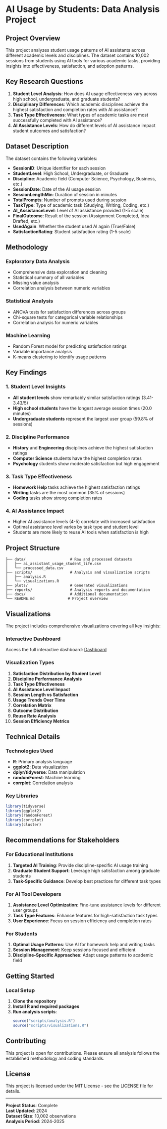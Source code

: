 # AI Usage by Students: Data Analysis Project

## Project Overview

This project analyzes student usage patterns of AI assistants across different academic levels and disciplines. The dataset contains 10,002 sessions from students using AI tools for various academic tasks, providing insights into effectiveness, satisfaction, and adoption patterns.

## Key Research Questions

1. **Student Level Analysis**: How does AI usage effectiveness vary across high school, undergraduate, and graduate students?
2. **Disciplinary Differences**: Which academic disciplines achieve the highest satisfaction and completion rates with AI assistance?
3. **Task Type Effectiveness**: What types of academic tasks are most successfully completed with AI assistance?
4. **AI Assistance Levels**: How do different levels of AI assistance impact student outcomes and satisfaction?

## Dataset Description

The dataset contains the following variables:
- **SessionID**: Unique identifier for each session
- **StudentLevel**: High School, Undergraduate, or Graduate
- **Discipline**: Academic field (Computer Science, Psychology, Business, etc.)
- **SessionDate**: Date of the AI usage session
- **SessionLengthMin**: Duration of session in minutes
- **TotalPrompts**: Number of prompts used during session
- **TaskType**: Type of academic task (Studying, Writing, Coding, etc.)
- **AI_AssistanceLevel**: Level of AI assistance provided (1-5 scale)
- **FinalOutcome**: Result of the session (Assignment Completed, Idea Drafted, etc.)
- **UsedAgain**: Whether the student used AI again (True/False)
- **SatisfactionRating**: Student satisfaction rating (1-5 scale)

## Methodology

### Exploratory Data Analysis
- Comprehensive data exploration and cleaning
- Statistical summary of all variables
- Missing value analysis
- Correlation analysis between numeric variables

### Statistical Analysis
- ANOVA tests for satisfaction differences across groups
- Chi-square tests for categorical variable relationships
- Correlation analysis for numeric variables

### Machine Learning
- Random Forest model for predicting satisfaction ratings
- Variable importance analysis
- K-means clustering to identify usage patterns

## Key Findings

### 1. Student Level Insights
- **All student levels** show remarkably similar satisfaction ratings (3.41-3.43/5)
- **High school students** have the longest average session times (20.0 minutes)
- **Undergraduate students** represent the largest user group (59.8% of sessions)

### 2. Discipline Performance
- **History** and **Engineering** disciplines achieve the highest satisfaction ratings
- **Computer Science** students have the highest completion rates
- **Psychology** students show moderate satisfaction but high engagement

### 3. Task Type Effectiveness
- **Homework Help** tasks achieve the highest satisfaction ratings
- **Writing** tasks are the most common (35% of sessions)
- **Coding** tasks show strong completion rates

### 4. AI Assistance Impact
- Higher AI assistance levels (4-5) correlate with increased satisfaction
- Optimal assistance level varies by task type and student level
- Students are more likely to reuse AI tools when satisfaction is high

## Project Structure

```
├── data/                    # Raw and processed datasets
│   ├── ai_assistant_usage_student_life.csv
│   └── processed_data.csv
├── scripts/                 # Analysis and visualization scripts
│   ├── analysis.R
│   └── visualizations.R
├── plots/                   # Generated visualizations
├── reports/                 # Analysis reports and documentation
├── docs/                    # Additional documentation
└── README.md               # Project overview
```

## Visualizations

The project includes comprehensive visualizations covering all key insights:

### Interactive Dashboard
Access the full interactive dashboard: [Dashboard](https://sezerhasan.github.io/ai-usage-by-students/dashboard.html)

### Visualization Types
1. **Satisfaction Distribution by Student Level**
2. **Discipline Performance Analysis**
3. **Task Type Effectiveness**
4. **AI Assistance Level Impact**
5. **Session Length vs Satisfaction**
6. **Usage Trends Over Time**
7. **Correlation Matrix**
8. **Outcome Distribution**
9. **Reuse Rate Analysis**
10. **Session Efficiency Metrics**

## Technical Details

### Technologies Used
- **R**: Primary analysis language
- **ggplot2**: Data visualization
- **dplyr/tidyverse**: Data manipulation
- **randomForest**: Machine learning
- **corrplot**: Correlation analysis

### Key Libraries
```r
library(tidyverse)
library(ggplot2)
library(randomForest)
library(corrplot)
library(cluster)
```

## Recommendations for Stakeholders

### For Educational Institutions
1. **Targeted AI Training**: Provide discipline-specific AI usage training
2. **Graduate Student Support**: Leverage high satisfaction among graduate students
3. **Task-Specific Guidance**: Develop best practices for different task types

### For AI Tool Developers
1. **Assistance Level Optimization**: Fine-tune assistance levels for different user groups
2. **Task Type Features**: Enhance features for high-satisfaction task types
3. **User Experience**: Focus on session efficiency and completion rates

### For Students
1. **Optimal Usage Patterns**: Use AI for homework help and writing tasks
2. **Session Management**: Keep sessions focused and efficient
3. **Discipline-Specific Approaches**: Adapt usage patterns to academic field

## Getting Started

### Local Setup
1. **Clone the repository**
2. **Install R and required packages**
3. **Run analysis scripts**:
   ```r
   source("scripts/analysis.R")
   source("scripts/visualizations.R")
   ```

## Contributing

This project is open for contributions. Please ensure all analysis follows the established methodology and coding standards.

## License

This project is licensed under the MIT License - see the LICENSE file for details.

---

**Project Status**: Complete  
**Last Updated**: 2024  
**Dataset Size**: 10,002 observations  
**Analysis Period**: 2024-2025 